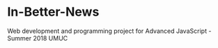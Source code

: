 # In-Better-News
Web development and programming project for Advanced JavaScript - Summer 2018 UMUC
